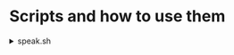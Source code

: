 # Scripts and how to use them
    
<details>
<summary>speak.sh</summary>

### Description 📌
    
Very simple script that allows me to have any input string be read out loud by a TTS

### Dependencies 📦

- `dmenu`
- `piper-tts`
- [some voice model](https://rhasspy.github.io/piper-samples/demo.html)

### Usage ▶️

You just need to invoke the script using whatever method you want and passing in as an argument the path to your `*.onnx` file. 

The way I do it is having a key bind set up, in my case it's `$mod+s`

### Example 🔍

  `./speak.sh $HOME/voices/libritts-high.onnx`
</details>
